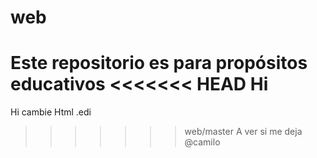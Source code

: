 # web
Este repositorio es para propósitos educativos
<<<<<<< HEAD
Hi
=======
Hi cambie
Html .edi
>>>>>>> web/master
A ver si me deja @camilo
